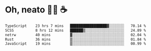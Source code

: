 # Oh, neato 🧑‍💻 ☕

<!--START_SECTION:waka-->

```txt
TypeScript    23 hrs 7 mins   █████████████████▓░░░░░░░   70.14 %
SCSS          8 hrs 12 mins   ██████▒░░░░░░░░░░░░░░░░░░   24.89 %
netrw         40 mins         ▓░░░░░░░░░░░░░░░░░░░░░░░░   02.04 %
Rust          36 mins         ▒░░░░░░░░░░░░░░░░░░░░░░░░   01.84 %
JavaScript    19 mins         ▒░░░░░░░░░░░░░░░░░░░░░░░░   00.99 %
```

<!--END_SECTION:waka-->
